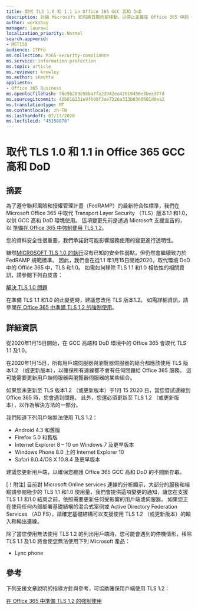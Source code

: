 ```yaml
---
title: 取代 TLS 1.0 和 1.1 in Office 365 GCC 高和 DoD
description: 討論 Microsoft 如何將日期向前移動，以停止支援在 Office 365 中的 GCC 高端和 DoD 環境中的 TLS 1.1 和1.0，並準備使用 TLS 1.2。
author: workshay
manager: laurawi
localization_priority: Normal
search.appverid:
- MET150
audience: ITPro
ms.collection: M365-security-compliance
ms.service: information-protection
ms.topic: article
ms.reviewer: krowley
ms.author: shmehta
appliesto:
- Office 365 Business
ms.openlocfilehash: 76e9b203e58ba7fa23942ea42810456e3bee377d
ms.sourcegitcommit: 42b618231e9f608f3ae7226a313b0366601d0ea2
ms.translationtype: MT
ms.contentlocale: zh-TW
ms.lasthandoff: 07/17/2020
ms.locfileid: "45158878"
---
```

# <a name="deprecating-tls-10-and-11-in-office-365-gcc-high-and-dod"></a>取代 TLS 1.0 和 1.1 in Office 365 GCC 高和 DoD

## <a name="summary"></a>摘要

為了遵守聯邦風險和授權管理計畫（FedRAMP）的最新符合性標準，我們在 Microsoft Office 365 中取代 Transport Layer Security （TLS）版本1.1 和1.0，以供 GCC 高和 DoD 環境使用。 這項變更先前是透過 Microsoft 支援宣告的，以 [準備在 Office 365 中強制使用 TLS 1.2](https://support.microsoft.com/help/4057306/preparing-for-tls-1-2-in-office-365)。

您的資料安全性很重要，我們承諾對可能影響服務使用的變更進行透明性。

雖然[MICROSOFT TLS 1.0 的執行](https://support.microsoft.com/help/3117336)沒有已知的安全性弱點，但仍然會繼續致力於 FedRAMP 規範標準。 因此，我們會在從1.1 年1月15日開始2020，取代環境 DoD 中的 Office 365 中，TLS 和1.0。 如需如何移除 TLS 1.1 和1.0 相依性的相關資訊，請參閱下列白皮書：

[解決 TLS 1.0 問題](https://www.microsoft.com/download/details.aspx?id=55266)

在準備 TLS 1.1 和1.0 的此變更時，建議您改用 TLS 版本1.2。 如需詳細資訊，請參閱[在 Office 365 中準備 TLS 1.2 的強制使用](https://support.microsoft.com/help/4057306/preparing-for-tls-1-2-in-office-365)。

## <a name="more-information"></a>詳細資訊

從2020年1月15日開始，在 GCC 高端和 DoD 環境中的 Office 365 會取代 TLS 1.1 及1.0。

在2020年1月15日，所有用戶端伺服器與瀏覽器伺服器的組合都應該使用 TLS 版本1.2 （或更新版本），以確保所有連線都不會有任何問題給 Office 365 服務。 這可能需要更新用戶端伺服器與瀏覽器伺服器的某些組合。

如果您未更新至 TLS 版本1.2 （或更新版本）于1月 15 2020 日，當您嘗試連線到 Office 365 時，您會遇到問題。 此外，您還必須更新至 TLS 1.2 （或更新版本），以作為解決方法的一部分。

我們知道下列用戶端無法使用 TLS 1.2：

- Android 4.3 和舊版
- Firefox 5.0 和舊版
- Internet Explorer 8 – 10 on Windows 7 及更早版本
- Windows Phone 8.0 上的 Internet Explorer 10
- Safari 6.0.4/OS X 10.8.4 及更早版本

建議您更新用戶端，以確保您維護 Office 365 GCC 高和 DoD 的不間斷存取。

[！附注] 目前對 Microsoft Online services 連線的分析顯示，大部分的服務和端點請參閱極少的 TLS 1.1 和1.0 使用量，我們會提供這項變更的通知，讓您在支援 TLS 1.1 和1.0 結束之前，依照需要更新任何受影響的用戶端或伺服器。 如果您正在使用任何內部部署基礎結構的混合式案例或 Active Directory Federation Services （AD FS），請確定基礎結構可以支援使用 TLS 1.2 （或更新版本）的輸入和輸出連線。

除了當您使用無法使用 TLS 1.2 的列出用戶端時，您可能會遇到的停機情形，移除 TLS 1.1 及1.0 將會使您無法使用下列 Microsoft 產品：

- Lync phone

## <a name="references"></a>參考

下列支援文章說明的指導方針與參考，可協助確保用戶端使用 TLS 1.2：

[在 Office 365 中準備 TLS 1.2 的強制使用](https://support.microsoft.com/help/4057306/preparing-for-tls-1-2-in-office-365)
